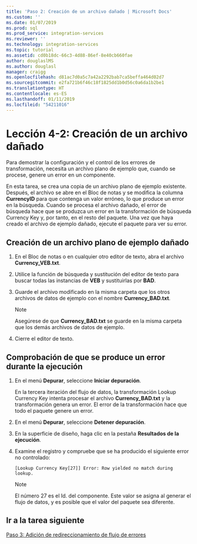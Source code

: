```yaml
---
title: 'Paso 2: Creación de un archivo dañado | Microsoft Docs'
ms.custom: ''
ms.date: 01/07/2019
ms.prod: sql
ms.prod_service: integration-services
ms.reviewer: ''
ms.technology: integration-services
ms.topic: tutorial
ms.assetid: cd0b18dc-66c3-4d88-86ef-8e40cb660fae
author: douglaslMS
ms.author: douglasl
manager: craigg
ms.openlocfilehash: d81ac7d0a5c7a42a2292bab7ca5beffa464d02d7
ms.sourcegitcommit: e2fa721b6f46c18f1825dd1b0d56c0a6da1b2be1
ms.translationtype: HT
ms.contentlocale: es-ES
ms.lasthandoff: 01/11/2019
ms.locfileid: "54211016"
---
```

# <a name="lesson-4-2-create-a-corrupted-file"></a>Lección 4-2: Creación de un archivo dañado

Para demostrar la configuración y el control de los errores de transformación, necesita un archivo plano de ejemplo que, cuando se procese, genere un error en un componente.  
  
En esta tarea, se crea una copia de un archivo plano de ejemplo existente. Después, el archivo se abre en el Bloc de notas y se modifica la columna **CurrencyID** para que contenga un valor erróneo, lo que produce un error en la búsqueda. Cuando se procesa el archivo dañado, el error de búsqueda hace que se produzca un error en la transformación de búsqueda Currency Key y, por tanto, en el resto del paquete. Una vez que haya creado el archivo de ejemplo dañado, ejecute el paquete para ver su error.  
  
## <a name="create-a-corrupted-sample-flat-file"></a>Creación de un archivo plano de ejemplo dañado  
  
1.  En el Bloc de notas o en cualquier otro editor de texto, abra el archivo **Currency_VEB.txt**.  
  
2.  Utilice la función de búsqueda y sustitución del editor de texto para buscar todas las instancias de **VEB** y sustituirlas por **BAD**.  
  
3.  Guarde el archivo modificado en la misma carpeta que los otros archivos de datos de ejemplo con el nombre **Currency_BAD.txt**.  
  
    > [!NOTE]  
    > Asegúrese de que **Currency_BAD.txt** se guarde en la misma carpeta que los demás archivos de datos de ejemplo.  
  
4.  Cierre el editor de texto.  
  
## <a name="verify-that-an-error-occurs-during-run-time"></a>Comprobación de que se produce un error durante la ejecución  
  
1.  En el menú **Depurar**, seleccione **Iniciar depuración**.  
  
    En la tercera iteración del flujo de datos, la transformación Lookup Currency Key intenta procesar el archivo **Currency_BAD.txt** y la transformación genera un error. El error de la transformación hace que todo el paquete genere un error.  
  
2.  En el menú **Depurar**, seleccione **Detener depuración**.  
  
3.  En la superficie de diseño, haga clic en la pestaña **Resultados de la ejecución**.  
  
4.  Examine el registro y compruebe que se ha producido el siguiente error no controlado:  
  
    ```
    [Lookup Currency Key[27]] Error: Row yielded no match during lookup.
    ```
  
    > [!NOTE]  
    > El número 27 es el Id. del componente. Este valor se asigna al generar el flujo de datos, y es posible que el valor del paquete sea diferente.  
  
## <a name="go-to-next-task"></a>Ir a la tarea siguiente  
[Paso 3: Adición de redireccionamiento de flujo de errores](../integration-services/lesson-4-3-adding-error-flow-redirection.md)  
  
  
  
